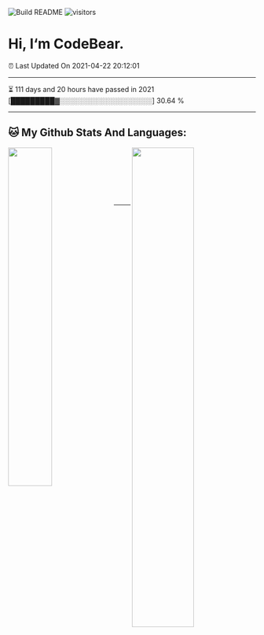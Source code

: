![Build README](https://github.com/CB-ysx/CB-ysx/workflows/Build%20README/badge.svg)
![visitors](https://visitor-badge.glitch.me/badge?page_id=CB-ysx)

# Hi, I‘m CodeBear.

⏰ Last Updated On 2021-04-22 20:12:01

---
⏳ 111 days and 20 hours have passed in 2021 [█████████▓░░░░░░░░░░░░░░░░░░░] 30.64 %

---


## 🐱 My Github Stats And Languages:

<img align="left" width="42%" src="https://github-readme-stats.vercel.app/api/top-langs/?username=CB-ysx&layout=compact&text_color=daf7dc&bg_color=151515">
<img align="right" width="50%" src="https://github-readme-stats.vercel.app/api?username=CB-ysx&theme=tokyonight&show_icons=true&icon_color=6392DF">

<br />
<br />
<br />
<br />
<br />
<br />






---


